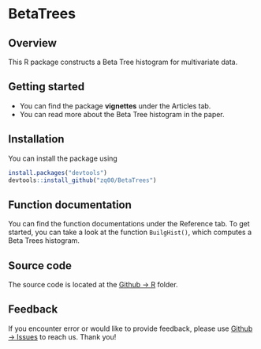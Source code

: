 # BetaTrees

## Overview

This R package constructs a Beta Tree histogram for multivariate data. 

## Getting started

- You can find the package **vignettes** under the Articles tab. 
- You can read more about the Beta Tree histogram in the paper.  

## Installation

You can install the package using 

```R
install.packages("devtools")
devtools::install_github("zq00/BetaTrees")
```

## Function documentation

You can find the function documentations under the  Reference tab. To get started, you can take a look at the function `BuilgHist()`, which computes a Beta Trees histogram.

## Source code

The source code is located at the [Github -> R](https://github.com/zq00/BetaTrees/tree/main/R) folder. 

## Feedback

If you encounter error or would like to provide feedback, please use [Github -> Issues](https://github.com/zq00/BetaTrees/issues) to reach us. Thank you! 
